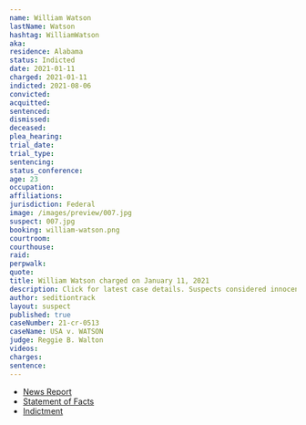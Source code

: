 ```yaml
---
name: William Watson
lastName: Watson
hashtag: WilliamWatson
aka:
residence: Alabama
status: Indicted
date: 2021-01-11
charged: 2021-01-11
indicted: 2021-08-06
convicted:
acquitted:
sentenced:
dismissed:
deceased:
plea_hearing:
trial_date:
trial_type:
sentencing:
status_conference:
age: 23
occupation:
affiliations:
jurisdiction: Federal
image: /images/preview/007.jpg
suspect: 007.jpg
booking: william-watson.png
courtroom:
courthouse:
raid:
perpwalk:
quote:
title: William Watson charged on January 11, 2021
description: Click for latest case details. Suspects considered innocent until proven guilty.
author: seditiontrack
layout: suspect
published: true
caseNumber: 21-cr-0513
caseName: USA v. WATSON
judge: Reggie B. Walton
videos:
charges:
sentence:
---
```

- [News Report](https://www.wate.com/news/auburn-man-in-federal-custody-following-u-s-capitol-riot/)
- [Statement of Facts](https://www.justice.gov/usao-dc/case-multi-defendant/file/1371561/download)
- [Indictment](https://www.justice.gov/usao-dc/case-multi-defendant/file/1423471/download)
